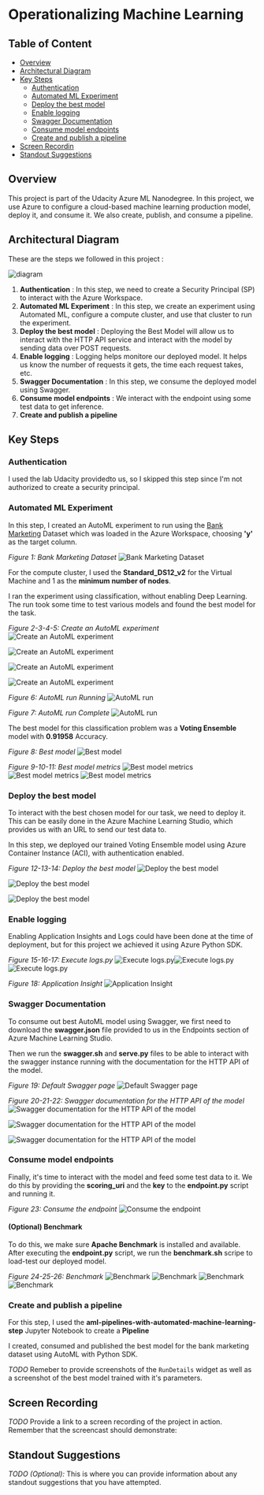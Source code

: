 # Operationalizing Machine Learning

## Table of Content
* [Overview](#overview)
* [Architectural Diagram](#architectural-diagram)
* [Key Steps](#architectural-diagram)
    * [Authentication](#authentication)
    * [Automated ML Experiment](#automated-ml-experiment)
    * [Deploy the best model](#deploy-the-best-model)
    * [Enable logging](#enable-logging)
    * [Swagger Documentation](#swagger-documentation)
    * [Consume model endpoints](#consume-model-endpoints)
    * [Create and publish a pipeline](#create-and-publish-a-pipeline)
* [Screen Recordin](#screen-recording)
* [Standout Suggestions](#standout-suggestions)

## Overview
This project is part of the Udacity Azure ML Nanodegree.
In this project, we use Azure to configure a cloud-based machine learning production model, deploy it, and consume it. We also create, publish, and consume a pipeline.

## Architectural Diagram
These are the steps we followed in this project :

![diagram](images/diagram.png)

1. **Authentication** : In this step, we need to create a Security Principal (SP) to interact with the Azure Workspace.
2. **Automated ML Experiment** : In this step, we create an experiment using Automated ML, configure a compute cluster, and use that cluster to run the experiment.
3. **Deploy the best model** : Deploying the Best Model will allow us to interact with the HTTP API service and interact with the model by sending data over POST requests.
4. **Enable logging** : Logging helps monitore our deployed model. It helps us know the number of requests it gets, the time each request takes, etc.
5. **Swagger Documentation** : In this step, we consume the deployed model using Swagger.
6. **Consume model endpoints** : We interact with the endpoint using some test data to get inference.
7. **Create and publish a pipeline**

## Key Steps

### Authentication
I used the lab Udacity providedto us, so I skipped this step since I'm not authorized to create a security principal.

### Automated ML Experiment
In this step, I created an AutoML experiment to run using the [Bank Marketing](https://automlsamplenotebookdata.blob.core.windows.net/automl-sample-notebook-data/bankmarketing_train.csv) Dataset which was loaded in the Azure Workspace, choosing **'y'** as the target column.

*Figure 1: Bank Marketing Dataset*
![Bank Marketing Dataset](images/Dataset.png)

For the compute cluster, I used the **Standard_DS12_v2** for the Virtual Machine and 1 as the **minimum number of nodes**.

I ran the experiment using classification, without enabling Deep Learning. The run took some time to test various models and found the best model for the task.

*Figure 2-3-4-5: Create an AutoML experiment*
![Create an AutoML experiment](images/CreateAutoMLrun6.png)

![Create an AutoML experiment](images/CreateAutoMLrun.png)

![Create an AutoML experiment](images/CreateAutoMLrun5.png)

![Create an AutoML experiment](images/CreateAutoMLrun4.png)

*Figure 6: AutoML run Running*
![AutoML run](images/AutoMLrun2.png)

*Figure 7: AutoML run Complete*
![AutoML run](images/AutoMLrun3.png)

The best model for this classification problem was a **Voting Ensemble** model with **0.91958** Accuracy.

*Figure 8: Best model*
![Best model](images/Bestmodel.png)

*Figure 9-10-11: Best model metrics*
![Best model metrics](images/Bestmodelmetrics.png)
![Best model metrics](images/Bestmodelmetrics2.png)
![Best model metrics](images/Bestmodelmetrics3.png)

### Deploy the best model
To interact with the best chosen model for our task, we need to deploy it. This can be easily done in the Azure Machine Learning Studio, which provides us with an URL to send our test data to.

In this step, we deployed our trained Voting Ensemble model using Azure Container Instance (ACI), with authentication enabled.

*Figure 12-13-14: Deploy the best model*
![Deploy the best model](images/Deploybestmodel.png)

![Deploy the best model](images/Deploybestmodel4.png)

![Deploy the best model](images/Deployedmodel.png)

### Enable logging
Enabling Application Insights and Logs could have been done at the time of deployment, but for this project we achieved it using Azure Python SDK.

*Figure 15-16-17: Execute logs.py*
![Execute logs.py](images/logs.py1.png)![Execute logs.py](images/logs.py2.png)![Execute logs.py](images/logs.py3.png)

*Figure 18: Application Insight*
![Application Insight](images/Deployedmodel5.png)

### Swagger Documentation
To consume out best AutoML model using Swagger, we first need to download the **swagger.json** file provided to us in the Endpoints section of Azure Machine Learning Studio.

Then we run the **swagger.sh** and **serve.py** files to be able to interact with the swagger instance running with the documentation for the HTTP API of the model.

*Figure 19: Default Swagger page*
![Default Swagger page](images/localhost1.png)

*Figure 20-21-22: Swagger documentation for the HTTP API of the model*
![Swagger documentation for the HTTP API of the model](images/localhost.png)

![Swagger documentation for the HTTP API of the model](images/localhost2.png)

![Swagger documentation for the HTTP API of the model](images/localhost3.png)

### Consume model endpoints
Finally, it's time to interact with the model and feed some test data to it. We do this by providing the **scoring_uri** and the **key** to the **endpoint.py** script and running it.

*Figure 23: Consume the endpoint*
![Consume the endpoint](images/endpoint.py1.png)

#### (Optional) Benchmark
To do this, we make sure **Apache Benchmark** is installed and available. After executing the **endpoint.py** script, we run the **benchmark.sh** scripe to load-test our deployed model.

*Figure 24-25-26: Benchmark*
![Benchmark](images/benchmark.sh2.png)
![Benchmark](images/benchmark.sh3.png)
![Benchmark](images/benchmark.sh4.png)![Benchmark](images/benchmark.sh5.png)

### Create and publish a pipeline
For this step, I used the **aml-pipelines-with-automated-machine-learning-step** Jupyter Notebook to create a **Pipeline**

I created, consumed and published the best model for the bank marketing dataset using AutoML with Python SDK.




*TODO* Remeber to provide screenshots of the `RunDetails` widget as well as a screenshot of the best model trained with it's parameters.

## Screen Recording
*TODO* Provide a link to a screen recording of the project in action. Remember that the screencast should demonstrate:

## Standout Suggestions
*TODO (Optional):* This is where you can provide information about any standout suggestions that you have attempted.
